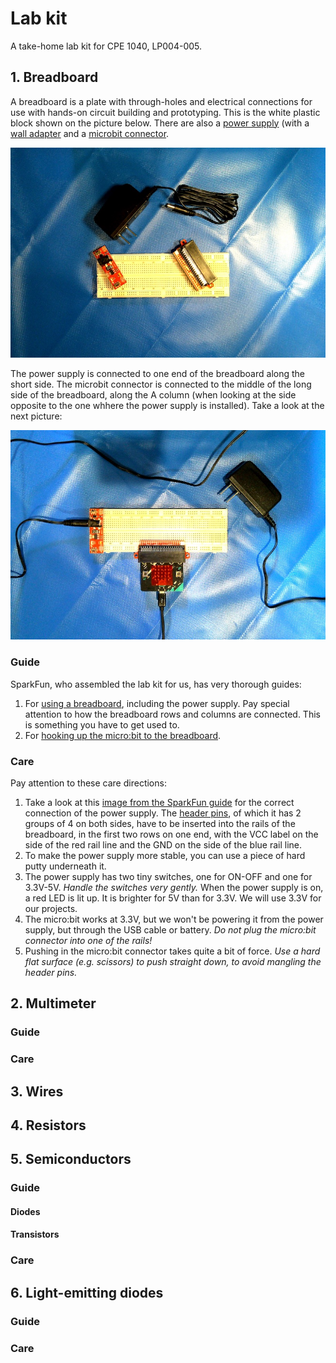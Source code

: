 # Lab kit

A take-home lab kit for CPE 1040, LP004-005.

## 1. Breadboard

A breadboard is a plate with through-holes and electrical connections for use with hands-on circuit building and prototyping. This is the white plastic block shown on the picture below. There are also a [power supply](https://www.sparkfun.com/products/13032) (with a [wall adapter](https://www.sparkfun.com/products/15314) and a [microbit connector](https://www.sparkfun.com/products/13989).

<img src="images/01-breadboard.jpg" width="600" />  

The power supply is connected to one end of the breadboard along the short side. The microbit connector is connected to the middle of the long side of the breadboard, along the A column (when looking at the side opposite to the one whhere the power supply is installed). Take a look at the next picture:

<img src="images/02-breadboard-assembled.jpg" width="600" />  


### Guide

SparkFun, who assembled the lab kit for us, has very thorough guides:
1. For [using a breadboard](https://learn.sparkfun.com/tutorials/how-to-use-a-breadboard/all), including the power supply. Pay special attention to how the breadboard rows and columns are connected. This is something you have to get used to.    
2. For [hooking up the micro:bit to the breadboard](https://learn.sparkfun.com/tutorials/microbit-breakout-board-hookup-guide).  

### Care

Pay attention to these care directions:
1. Take a look at this [image from the SparkFun guide](https://cdn.sparkfun.com/r/600-600/assets/2/f/9/d/a/513a1dfbce395fe524000001.JPG) for the correct connection of the power supply. The [header pins](https://www.mouser.com/images/samtec/images/samtec_mtms_SPL.jpg), of which it has 2 groups of 4 on both sides, have to be inserted into the rails of the breadboard, in the first two rows on one end, with the VCC label on the side of the red rail line and the GND on the side of the blue rail line.  
2. To make the power supply more stable, you can use a piece of hard putty underneath it.  
3. The power supply has two tiny switches, one for ON-OFF and one for 3.3V-5V. _Handle the switches very gently._ When the power supply is on, a red LED is lit up. It is brighter for 5V than for 3.3V. We will use 3.3V for our projects.  
4. The micro:bit works at 3.3V, but we won't be powering it from the power supply, but through the USB cable or battery. _Do not plug the micro:bit connector into one of the rails!_  
5. Pushing in the micro:bit connector takes quite a bit of force. _Use a hard flat surface (e.g. scissors) to push straight down, to avoid mangling the header pins._  

## 2. Multimeter

### Guide

### Care

## 3. Wires

## 4. Resistors

## 5. Semiconductors

### Guide

#### Diodes

#### Transistors

### Care

## 6. Light-emitting diodes

### Guide

### Care




